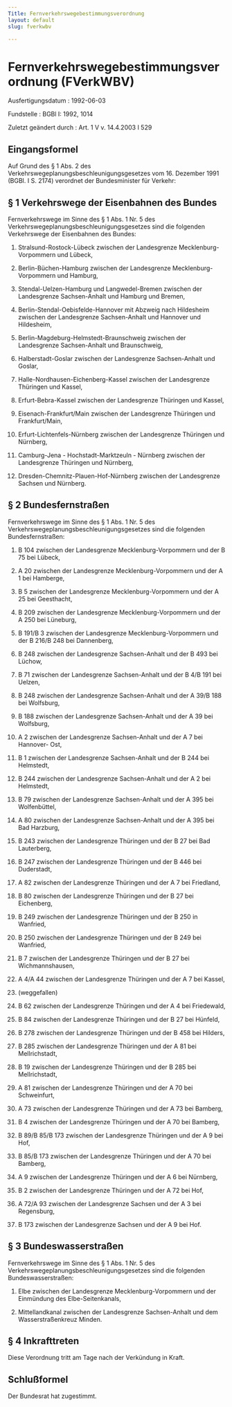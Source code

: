 ```yaml
---
Title: Fernverkehrswegebestimmungsverordnung
layout: default
slug: fverkwbv

---
```


# Fernverkehrswegebestimmungsverordnung (FVerkWBV)

Ausfertigungsdatum
:   1992-06-03

Fundstelle
:   BGBl I: 1992, 1014

Zuletzt geändert durch
:   Art. 1 V v. 14.4.2003 I 529


## Eingangsformel

Auf Grund des § 1 Abs. 2 des
Verkehrswegeplanungsbeschleunigungsgesetzes vom 16. Dezember 1991
(BGBl. I S. 2174) verordnet der Bundesminister für Verkehr:


## § 1 Verkehrswege der Eisenbahnen des Bundes

Fernverkehrswege im Sinne des § 1 Abs. 1 Nr. 5 des
Verkehrswegeplanungsbeschleunigungsgesetzes sind die folgenden
Verkehrswege der Eisenbahnen des Bundes:


1.  Stralsund-Rostock-Lübeck zwischen der Landesgrenze Mecklenburg-
    Vorpommern und Lübeck,


2.  Berlin-Büchen-Hamburg zwischen der Landesgrenze Mecklenburg-Vorpommern
    und Hamburg,


3.  Stendal-Uelzen-Hamburg und Langwedel-Bremen zwischen der Landesgrenze
    Sachsen-Anhalt und Hamburg und Bremen,


4.  Berlin-Stendal-Oebisfelde-Hannover mit Abzweig nach Hildesheim
    zwischen der Landesgrenze Sachsen-Anhalt und Hannover und Hildesheim,


5.  Berlin-Magdeburg-Helmstedt-Braunschweig zwischen der Landesgrenze
    Sachsen-Anhalt und Braunschweig,


6.  Halberstadt-Goslar zwischen der Landesgrenze Sachsen-Anhalt und
    Goslar,


7.  Halle-Nordhausen-Eichenberg-Kassel zwischen der Landesgrenze Thüringen
    und Kassel,


8.  Erfurt-Bebra-Kassel zwischen der Landesgrenze Thüringen und Kassel,


9.  Eisenach-Frankfurt/Main zwischen der Landesgrenze Thüringen und
    Frankfurt/Main,


10. Erfurt-Lichtenfels-Nürnberg zwischen der Landesgrenze Thüringen und
    Nürnberg,


11. Camburg-Jena - Hochstadt-Marktzeuln - Nürnberg zwischen der
    Landesgrenze Thüringen und Nürnberg,


12. Dresden-Chemnitz-Plauen-Hof-Nürnberg zwischen der Landesgrenze Sachsen
    und Nürnberg.





## § 2 Bundesfernstraßen

Fernverkehrswege im Sinne des § 1 Abs. 1 Nr. 5 des
Verkehrswegeplanungsbeschleunigungsgesetzes sind die folgenden
Bundesfernstraßen:

1.  B 104 zwischen der Landesgrenze Mecklenburg-Vorpommern und der B 75
    bei Lübeck,


2.  A 20 zwischen der Landesgrenze Mecklenburg-Vorpommern und der A 1 bei
    Hamberge,


3.  B 5 zwischen der Landesgrenze Mecklenburg-Vorpommern und der A 25 bei
    Geesthacht,


4.  B 209 zwischen der Landesgrenze Mecklenburg-Vorpommern und der A 250
    bei Lüneburg,


5.  B 191/B 3 zwischen der Landesgrenze Mecklenburg-Vorpommern und der B
    216/B 248 bei Dannenberg,


6.  B 248 zwischen der Landesgrenze Sachsen-Anhalt und der B 493 bei
    Lüchow,


7.  B 71 zwischen der Landesgrenze Sachsen-Anhalt und der B 4/B 191 bei
    Uelzen,


8.  B 248 zwischen der Landesgrenze Sachsen-Anhalt und der A 39/B 188 bei
    Wolfsburg,


9.  B 188 zwischen der Landesgrenze Sachsen-Anhalt und der A 39 bei
    Wolfsburg,


10. A 2 zwischen der Landesgrenze Sachsen-Anhalt und der A 7 bei Hannover-
    Ost,


11. B 1 zwischen der Landesgrenze Sachsen-Anhalt und der B 244 bei
    Helmstedt,


12. B 244 zwischen der Landesgrenze Sachsen-Anhalt und der A 2 bei
    Helmstedt,


13. B 79 zwischen der Landesgrenze Sachsen-Anhalt und der A 395 bei
    Wolfenbüttel,


14. A 80 zwischen der Landesgrenze Sachsen-Anhalt und der A 395 bei Bad
    Harzburg,


15. B 243 zwischen der Landesgrenze Thüringen und der B 27 bei Bad
    Lauterberg,


16. B 247 zwischen der Landesgrenze Thüringen und der B 446 bei
    Duderstadt,


17. A 82 zwischen der Landesgrenze Thüringen und der A 7 bei Friedland,


18. B 80 zwischen der Landesgrenze Thüringen und der B 27 bei Eichenberg,


19. B 249 zwischen der Landesgrenze Thüringen und der B 250 in Wanfried,


20. B 250 zwischen der Landesgrenze Thüringen und der B 249 bei Wanfried,


21. B 7 zwischen der Landesgrenze Thüringen und der B 27 bei
    Wichmannshausen,


22. A 4/A 44 zwischen der Landesgrenze Thüringen und der A 7 bei Kassel,


23. (weggefallen)


24. B 62 zwischen der Landesgrenze Thüringen und der A 4 bei Friedewald,


25. B 84 zwischen der Landesgrenze Thüringen und der B 27 bei Hünfeld,


26. B 278 zwischen der Landesgrenze Thüringen und der B 458 bei Hilders,


27. B 285 zwischen der Landesgrenze Thüringen und der A 81 bei
    Mellrichstadt,


28. B 19 zwischen der Landesgrenze Thüringen und der B 285 bei
    Mellrichstadt,


29. A 81 zwischen der Landesgrenze Thüringen und der A 70 bei Schweinfurt,


30. A 73 zwischen der Landesgrenze Thüringen und der A 73 bei Bamberg,


31. B 4 zwischen der Landesgrenze Thüringen und der A 70 bei Bamberg,


32. B 89/B 85/B 173 zwischen der Landesgrenze Thüringen und der A 9 bei
    Hof,


33. B 85/B 173 zwischen der Landesgrenze Thüringen und der A 70 bei
    Bamberg,


34. A 9 zwischen der Landesgrenze Thüringen und der A 6 bei Nürnberg,


35. B 2 zwischen der Landesgrenze Thüringen und der A 72 bei Hof,


36. A 72/A 93 zwischen der Landesgrenze Sachsen und der A 3 bei
    Regensburg,


37. B 173 zwischen der Landesgrenze Sachsen und der A 9 bei Hof.





## § 3 Bundeswasserstraßen

Fernverkehrswege im Sinne des § 1 Abs. 1 Nr. 5 des
Verkehrswegeplanungsbeschleunigungsgesetzes sind die folgenden
Bundeswasserstraßen:

1.  Elbe zwischen der Landesgrenze Mecklenburg-Vorpommern und der
    Einmündung des Elbe-Seitenkanals,


2.  Mittellandkanal zwischen der Landesgrenze Sachsen-Anhalt und dem
    Wasserstraßenkreuz Minden.





## § 4 Inkrafttreten

Diese Verordnung tritt am Tage nach der Verkündung in Kraft.


## Schlußformel

Der Bundesrat hat zugestimmt.

